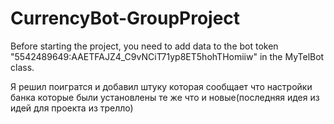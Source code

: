 # CurrencyBot-GroupProject
Before starting the project, you need to add data to the bot token 
"5542489649:AAETFAJZ4_C9vNCiT71yp8ET5hohTHomiiw" 
in the MyTelBot class.


Я решил поигратся и добавил штуку которая сообщает 
что настройки банка которые были установлены 
те же что и новые(последняя идея из идей для 
проекта из трелло)
